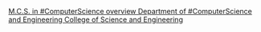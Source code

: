 [M.C.S. in #ComputerScience overview   Department of #ComputerScience and Engineering   College of Science and Engineering](https://qi.tc/qi/114165)